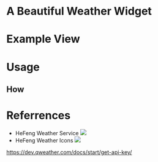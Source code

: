 # A Beautiful Weather Widget

# Example View


# Usage

## How 


# Referrences
- HeFeng Weather Service ![](https://dev.qweather.com/)
- HeFeng Weather Icons ![](https://github.com/qwd/WeatherIcon)



https://dev.qweather.com/docs/start/get-api-key/